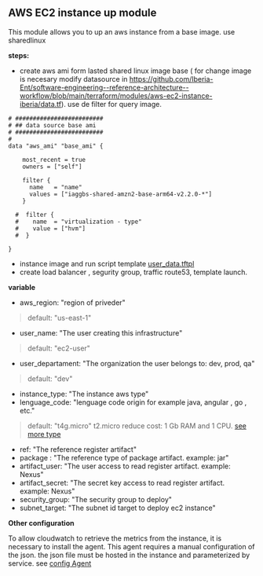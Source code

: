 AWS EC2 instance up module
---
This module allows you to up an aws instance from a base image. use sharedlinux

**steps:**
* create aws ami form lasted shared linux image base ( for change image is necesary modify datasource in https://github.com/Iberia-Ent/software-engineering--reference-architecture--workflow/blob/main/terraform/modules/aws-ec2-instance-iberia/data.tf). use de filter for query image.

````
# #########################
# ## data source base ami
# #########################
# 
data "aws_ami" "base_ami" {
    
    most_recent = true
    owners = ["self"]

    filter {
      name   = "name"
      values = ["iaggbs-shared-amzn2-base-arm64-v2.2.0-*"]
    }
    
  #  filter {
  #    name  = "virtualization - type"
  #    value = ["hvm"]
  #  }

}
````
* instance image and run script template [user_data.tftpl](https://github.com/Iberia-Ent/software-engineering--reference-architecture--workflow/blob/main/terraform/modules/aws-ec2-image-iberia/user_data.tftpl)
* create load balancer , segurity group, traffic route53,  template launch.

**variable**
* aws_region:           "region of priveder"
>default: "us-east-1"
* user_name:            "The user creating this infrastructure"   
>default: "ec2-user"
* user_departament:     "The organization the user belongs to: dev, prod, qa"
>default: "dev"
* instance_type:        "The instance aws type"
* lenguage_code:        "lenguage code origin for example java, angular , go , etc."
> default:              "t4g.micro"
> t2.micro reduce cost: 1 Gb RAM and 1 CPU. [see more type](https://aws.amazon.com/ec2/instance-types/)  
* ref:                  "The reference register artifact"
* package :             "The reference type of package artifact. example: jar"
* artifact_user:        "The user access to read register artifact. example: Nexus"
* artifact_secret:      "The secret key access to read register artifact. example: Nexus"
* security_group:       "The security group to deploy"
* subnet_target:        "The subnet id target to deploy ec2 instance"

**Other configuration**

To allow cloudwatch to retrieve the metrics from the instance, it is necessary to install the agent. This agent requires a manual configuration of the json. the json file must be hosted in the instance and parameterized by service. see [config Agent](https://docs.aws.amazon.com/AmazonCloudWatch/latest/monitoring/CloudWatch-Agent-Configuration-File-Details.html)

